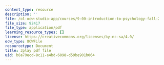 ```yaml
---
content_type: resource
description: ''
file: /ol-ocw-studio-app/courses/9-00-introduction-to-psychology-fall-2004/b6a70ecd8c11a4bd6098d59be901b064_10504.pdf
file_size: 92417
file_type: application/pdf
learning_resource_types: []
license: https://creativecommons.org/licenses/by-nc-sa/4.0/
ocw_type: OCWFile
resourcetype: Document
title: 3play pdf file
uid: b6a70ecd-8c11-a4bd-6098-d59be901b064
---
```

